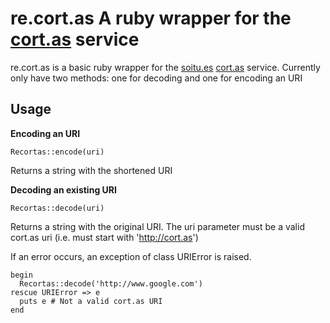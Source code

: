 # re.cort.as A ruby wrapper for the [cort.as](http://cort.as) service

re.cort.as is a basic ruby wrapper for the [soitu.es](http://soitu.es/) [cort.as](http://cort.as/) service. Currently only have two methods: one for decoding and one for encoding an URI

## Usage

**Encoding an URI**

    Recortas::encode(uri)

Returns a string with the shortened URI

**Decoding an existing URI**
    
    Recortas::decode(uri)

Returns a string with the original URI. The uri parameter must be a valid cort.as uri (i.e. must start with 'http://cort.as')

If an error occurs, an exception of class URIError is raised.

    begin
      Recortas::decode('http://www.google.com')
    rescue URIError => e
      puts e # Not a valid cort.as URI
    end

